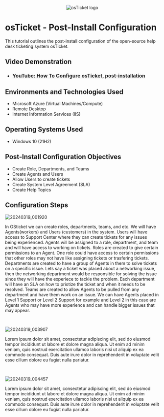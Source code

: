<p align="center">
<img src="https://i.imgur.com/Clzj7Xs.png" alt="osTicket logo"/>
</p>

<h1>osTicket - Post-Install Configuration</h1>
This tutorial outlines the post-install configuration of the open-source help desk ticketing system osTicket.<br />


<h2>Video Demonstration</h2>

- ### [YouTube: How To Configure osTicket, post-installation](https://www.youtube.com)

<h2>Environments and Technologies Used</h2>

- Microsoft Azure (Virtual Machines/Compute)
- Remote Desktop
- Internet Information Services (IIS)

<h2>Operating Systems Used </h2>

- Windows 10</b> (21H2)

<h2>Post-Install Configuration Objectives</h2>

- Create Role, Departments, and Teams
- Create Agents and Users
- Allow Users to create tickets
- Create System Level Agreement (SLA)
- Create Help Topics

<h2>Configuration Steps</h2>

![20240319_001920](https://github.com/tylermartin12368/post-install-config/assets/161632103/9a74309d-a6bf-4695-a114-1b66200814fc)
</p>
<p>
In OSticket we can create roles, departments, teams, and etc. We will have Agents(workers) and Users (customers) in the system. Users will have access to Support Center where they can create tickets for any issues being experienced. Agents will be assigned to a role, department, and team and will have access to working on tickets. Roles are created to give certain permissions to an Agent. One role could have access to certain permissions that other roles may not have like assigning tickets or trasfering tickets. Departments are created to have a group of Agents in them to solve tickets on a specific issue. Lets say a ticket was placed about a networking issue, then the networking department would be responsible for solving the issue since they will have the experiece to tackle the problem. Each department will have an SLA on how to priotize the ticket and when it needs to be resolved. Teams are created to allow Agents to be pulled from any department and have them work on an issue. We can have Agents placed in Level 1 Support or Level 2 Support for example and Level 2 in this case are Agents who may have more experience and can handle bigger issues that may appear.   
</p>
<br />

![20240319_003907](https://github.com/tylermartin12368/post-install-config/assets/161632103/e4c9a9a7-db39-4b15-8b6f-da73d99760e0)
</p>
<p>
Lorem ipsum dolor sit amet, consectetur adipiscing elit, sed do eiusmod tempor incididunt ut labore et dolore magna aliqua. Ut enim ad minim veniam, quis nostrud exercitation ullamco laboris nisi ut aliquip ex ea commodo consequat. Duis aute irure dolor in reprehenderit in voluptate velit esse cillum dolore eu fugiat nulla pariatur.
</p>
<br />

![20240319_004457](https://github.com/tylermartin12368/post-install-config/assets/161632103/a3736925-5969-46f6-97ce-0f8672973acc)
</p>
<p>
Lorem ipsum dolor sit amet, consectetur adipiscing elit, sed do eiusmod tempor incididunt ut labore et dolore magna aliqua. Ut enim ad minim veniam, quis nostrud exercitation ullamco laboris nisi ut aliquip ex ea commodo consequat. Duis aute irure dolor in reprehenderit in voluptate velit esse cillum dolore eu fugiat nulla pariatur.
</p>
<br />
